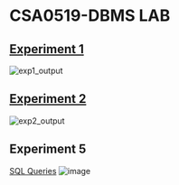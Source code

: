 # CSA0519-DBMS LAB
## [Experiment 1](https://github.com/jaisha86/CSA0519-DBMS/blob/main/Expr1)
![exp1_output](https://user-images.githubusercontent.com/38531342/191169275-17c8a158-0e67-4baa-bec2-837fe2eca478.png)
## [Experiment 2](https://github.com/jaisha86/CSA0519-DBMS/blob/main/Expr2)
![exp2_output](https://user-images.githubusercontent.com/38531342/191169764-17475303-6e15-4c47-9719-056c988790f2.png)
## Experiment 5
[SQL Queries](https://github.com/jaisha86/CSA0519-DBMS/blob/main/expr5.txt)
![image](https://user-images.githubusercontent.com/38531342/191178294-29df9f34-c641-471a-aeae-f8baf740bc08.png)
